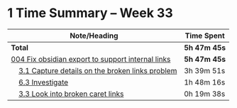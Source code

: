 # 1 Time Summary – Week 33

|Note/Heading|Time Spent|
|------------|----------|
|**Total**|**5h 47m 45s**|
|[004 Fix obsidian export to support internal links](../../../../../../lan/topics/tooling/obsidian/tasks/2025/004%20Fix%20obsidian%20export%20to%20support%20internal%20links.md)|**5h 47m 45s**|
|    [3.1 Capture details on the broken links problem](../../../../../../lan/topics/tooling/obsidian/tasks/2025/004%20Fix%20obsidian%20export%20to%20support%20internal%20links.md#31-capture-details-on-the-broken-links-problem)|3h 39m 51s|
|    [6.3 Investigate ](../../../../../../lan/topics/tooling/obsidian/tasks/2025/004%20Fix%20obsidian%20export%20to%20support%20internal%20links.md#63-investigate)|1h 48m 16s|
|    [3.3 Look into broken caret links](../../../../../../lan/topics/tooling/obsidian/tasks/2025/004%20Fix%20obsidian%20export%20to%20support%20internal%20links.md#33-look-into-broken-caret-links)|0h 19m 38s|
